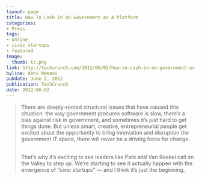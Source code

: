 ```yaml
---
layout: page
title: How To Cash In On Government As A Platform
categories:
- Press
tags:
- online
- civic startups
- featured
image:
  thumb: tc.png
link: http://techcrunch.com/2012/06/02/how-to-cash-in-on-government-as-a-platform/
byline: Abhi Nemani
pubdate: June 2, 2012
publication: TechCrunch
date: 2012-06-02
---
```

<blockquote>There are deeply-rooted structural issues that have caused this situation: the way government procures software is slow, there’s a bias against risk in government, and sometimes it’s just hard to get things done. But unless smart, creative, entrepreneurial people get excited about the opportunity to bring innovation and disruption the government IT space, there will never be a driving force for change.<br ><br >

That’s why it’s exciting to see leaders like Park and Van Roekel call on the Valley to step up. We’re starting to see it actually happen with the emergence of “civic startups” — and I think it’s just the beginning.</blockquote>